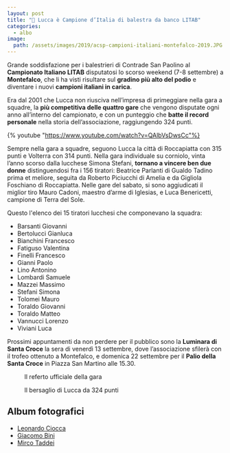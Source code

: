 ```yaml
---
layout: post
title: "🎯 Lucca è Campione d’Italia di balestra da banco LITAB"
categories:
  - albo
image:
  path: /assets/images/2019/acsp-campioni-italiani-montefalco-2019.JPG
---
```


Grande soddisfazione per i balestrieri di Contrade San Paolino al **Campionato
Italiano LITAB** disputatosi lo scorso weekend (7-8 settembre) a **Montefalco**,
che li ha visti risultare sul **gradino più alto del podio** e diventare i nuovi
**campioni italiani in carica**.

<!-- more -->

Era dal 2001 che Lucca non riusciva nell’impresa di primeggiare nella gara a
squadre, la **più competitiva delle quattro gare** che vengono disputate ogni
anno all’interno del campionato, e con un punteggio che **batte il record
personale** nella storia dell’associazione, raggiungendo 324 punti.

{% youtube "https://www.youtube.com/watch?v=QAlbVsDwsCc"%}

Sempre nella gara a squadre, seguono Lucca la città di Roccapiatta con 315 punti
e Volterra con 314 punti. Nella gara individuale su corniolo, vinta l’anno
scorso dalla lucchese Simona Stefani, **tornano a vincere ben due donne**
distinguendosi fra i 156 tiratori: Beatrice Parlanti di Gualdo Tadino prima et
meliore, seguita da Roberto Piciucchi di Amelia e da Gigliola Foschiano di
Roccapiatta. Nelle gare del sabato, si sono aggiudicati il miglior tiro Mauro
Cadoni, maestro d’arme di Iglesias, e Luca Benericetti, campione di Terra del
Sole.

Questo l'elenco dei 15 tiratori lucchesi che componevano la squadra:

* Barsanti Giovanni
* Bertolucci Gianluca
* Bianchini Francesco
* Fatiguso Valentina
* Finelli Francesco
* Gianni Paolo
* Lino Antonino
* Lombardi Samuele
* Mazzei Massimo
* Stefani Simona
* Tolomei Mauro
* Toraldo Giovanni
* Toraldo Matteo
* Vannucci Lorenzo
* Viviani Luca

Prossimi appuntamenti da non perdere per il pubblico sono la **Luminara di Santa
Croce** la sera di venerdì 13 settembre, dove l’associazione sfilerà con il
trofeo ottenuto a Montefalco, e domenica 22 settembre per il **Palio della Santa
Croce** in Piazza San Martino alle 15.30.

<figure class="align-center">
    <img src="{{ 'assets/images/2019/campionato-italiano-litab-montefalco/referto-gara-lucca.jpg' | absolute_url }}" alt="">
  <figcaption>Il referto ufficiale della gara</figcaption>
</figure>

<figure class="align-center">
    <img src="{{ 'assets/images/2019/campionato-italiano-litab-montefalco/rotella.jpg' | absolute_url }}" alt="">
  <figcaption>Il bersaglio di Lucca da 324 punti</figcaption>
</figure>

## Album fotografici

* [Leonardo Ciocca](https://photos.app.goo.gl/8FhxkHqkGuSrLLGu9)
* [Giacomo Bini](https://photos.app.goo.gl/oztT7Pb4nUJwXVRFA)
* [Mirco Taddei](https://photos.app.goo.gl/gEPFfg4ykuBje8tf8)
